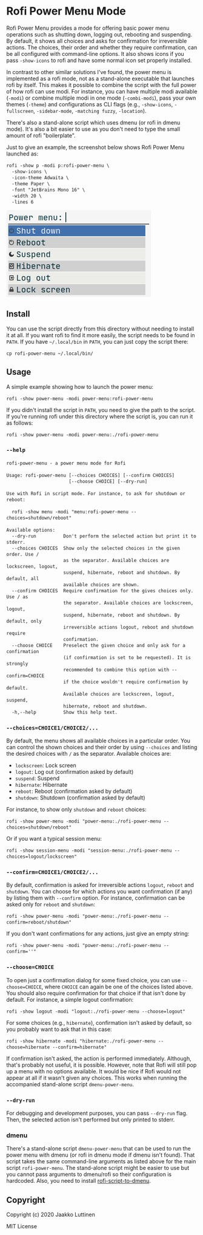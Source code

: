 # Rofi Power Menu Mode


Rofi Power Menu provides a mode for offering basic power menu operations such as
shutting down, logging out, rebooting and suspending. By default, it shows all
choices and asks for confirmation for irreversible actions. The choices, their
order and whether they require confirmation, can be all configured with
command-line options. It also shows icons if you pass `-show-icons` to rofi and
have some normal icon set properly installed.

In contrast to other similar solutions I've found, the power menu is implemented
as a rofi mode, not as a stand-alone executable that launches rofi by itself.
This makes it possible to combine the script with the full power of how rofi can
use modi. For instance, you can have multiple modi available (`-modi`) or
combine multiple modi in one mode (`-combi-modi`), pass your own themes
(`-theme`) and configurations as CLI flags (e.g., `-show-icons`, `-fullscreen`,
`-sidebar-mode`, `-matching fuzzy`, `-location`).

There's also a stand-alone script which uses dmenu (or rofi in dmenu mode). It's
also a bit easier to use as you don't need to type the small amount of rofi
"boilerplate".

Just to give an example, the screenshot below shows Rofi Power Menu launched as:

```
rofi -show p -modi p:rofi-power-menu \
  -show-icons \
  -icon-theme Adwaita \
  -theme Paper \
  -font "JetBrains Mono 16" \
  -width 20 \
  -lines 6
```

![Screenshot of Rofi Power Menu](./screenshot.png)


## Install

You can use the script directly from this directory without needing to install
it at all. If you want rofi to find it more easily, the script needs to be found
in `PATH`. If you have `~/.local/bin` in `PATH`, you can just copy the script
there:

```
cp rofi-power-menu ~/.local/bin/
```


## Usage

A simple example showing how to launch the power menu:

```
rofi -show power-menu -modi power-menu:rofi-power-menu
```

If you didn't install the script in `PATH`, you need to give the path to the
script. If you're running rofi under this directory where the script is, you can
run it as follows:

```
rofi -show power-menu -modi power-menu:./rofi-power-menu
```


### `--help`

```
rofi-power-menu - a power menu mode for Rofi

Usage: rofi-power-menu [--choices CHOICES] [--confirm CHOICES]
                       [--choose CHOICE] [--dry-run]

Use with Rofi in script mode. For instance, to ask for shutdown or reboot:

  rofi -show menu -modi "menu:rofi-power-menu --choices=shutdown/reboot"

Available options:
  --dry-run          Don't perform the selected action but print it to stderr.
  --choices CHOICES  Show only the selected choices in the given order. Use /
                     as the separator. Available choices are lockscreen, logout,
                     suspend, hibernate, reboot and shutdown. By default, all
                     available choices are shown.
  --confirm CHOICES  Require confirmation for the gives choices only. Use / as
                     the separator. Available choices are lockscreen, logout,
                     suspend, hibernate, reboot and shutdown. By default, only
                     irreversible actions logout, reboot and shutdown require
                     confirmation.
  --choose CHOICE    Preselect the given choice and only ask for a confirmation
                     (if confirmation is set to be requested). It is strongly
                     recommended to combine this option with --confirm=CHOICE
                     if the choice wouldn't require confirmation by default.
                     Available choices are lockscreen, logout, suspend,
                     hibernate, reboot and shutdown.
  -h,--help          Show this help text.
```


### `--choices=CHOICE1/CHOICE2/...`

By default, the menu shows all available choices in a particular order. You can
control the shown choices and their order by using `--choices` and listing the
desired choices with `/` as the separator. Available choices are:

- `lockscreen`: Lock screen
- `logout`: Log out (confirmation asked by default)
- `suspend`: Suspend
- `hibernate`: Hibernate
- `reboot`: Reboot (confirmation asked by default)
- `shutdown`: Shutdown (confirmation asked by default)

For instance, to show only `shutdown` and `reboot` choices:

```
rofi -show power-menu -modi "power-menu:./rofi-power-menu --choices=shutdown/reboot"
```

Or if you want a typical session menu:

```
rofi -show session-menu -modi "session-menu:./rofi-power-menu --choices=logout/lockscreen"
```

### `--confirm=CHOICE1/CHOICE2/...`

By default, confirmation is asked for irreversible actions `logout`, `reboot`
and `shutdown`. You can choose for which actions you want confirmation (if any)
by listing them with `--confirm` option. For instance, confirmation can be asked
only for `reboot` and `shutdown`:


```
rofi -show power-menu -modi "power-menu:./rofi-power-menu --confirm=reboot/shutdown"
```

If you don't want confirmations for any actions, just give an empty string:

```
rofi -show power-menu -modi "power-menu:./rofi-power-menu --confirm=''"
```


### `--choose=CHOICE`

To open just a confirmation dialog for some fixed choice, you can use
`--choose=CHOICE`, where `CHOICE` can again be one of the choices listed above.
You should also require confirmation for that choice if that isn't done by
default. For instance, a simple logout confirmation:

```
rofi -show logout -modi "logout:./rofi-power-menu --choose=logout"
```

For some choices (e.g., `hibernate`), confirmation isn't asked by default, so
you probably want to ask that in this case:

```
rofi -show hibernate -modi "hibernate:./rofi-power-menu --choose=hibernate --confirm=hibernate"
```

If confirmation isn't asked, the action is performed immediately. Although,
that's probably not useful, it is possible. However, note that Rofi will still
pop up a menu with no options available. It would be nice if Rofi would not
appear at all if it wasn't given any choices. This works when running the
accompanied stand-alone script `dmenu-power-menu`.


### `--dry-run`

For debugging and development purposes, you can pass `--dry-run` flag. Then, the
selected action isn't performed but only printed to stderr.


### dmenu

There's a stand-alone script `dmenu-power-menu` that can be used to run the
power menu with dmenu (or rofi in dmenu mode if dmenu isn't found). That script
takes the same command-line arguments as listed above for the main script
`rofi-power-menu`. The stand-alone script might be easier to use but you cannot
pass arguments to dmenu/rofi so their configuration is hardcoded. Also, you need
to install
[rofi-script-to-dmenu](https://github.com/jluttine/rofi-script-to-dmenu).


## Copyright

Copyright (c) 2020 Jaakko Luttinen

MIT License
